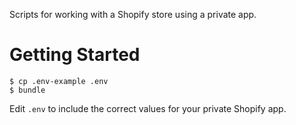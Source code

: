 Scripts for working with a Shopify store using a private app.

# Getting Started

```
$ cp .env-example .env
$ bundle
```

Edit `.env` to include the correct values for your private Shopify app.
